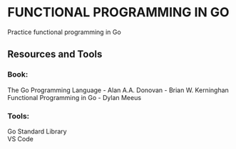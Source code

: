 # FUNCTIONAL PROGRAMMING IN GO

Practice functional programming in Go

## Resources and Tools  

### Book:  
The Go Programming Language - Alan A.A. Donovan - Brian W. Kerninghan  
Functional Programming in Go - Dylan Meeus

### Tools:  
Go Standard Library  
VS Code 
